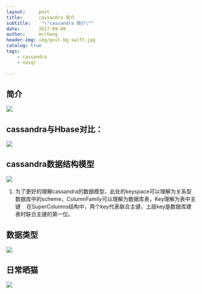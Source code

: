 ```yaml
---
layout:     post
title:      cassandra 简介
subtitle:    "\"cassandra 简介\""
date:       2017-09-09
author:     mrchang
header-img: img/post-bg-swift.jpg
catalog: true
tags:
    - cassandra
    - nosql
   
---
```


## 简介

![](https://cdn-blog.oss-cn-beijing.aliyuncs.com/17-9-10/7906187.jpg)

## cassandra与Hbase对比：

![](https://cdn-blog.oss-cn-beijing.aliyuncs.com/17-9-10/88369645.jpg)


## cassandra数据结构模型

![](https://cdn-blog.oss-cn-beijing.aliyuncs.com/17-9-10/41272096.jpg)

1. 为了更好的理解cassandra的数据模型，此处的keyspace可以理解为关系型数据库中的scheme，ColumnFamily可以理解为数据库表，Key理解为表中主键
   在SuperColumns结构中，两个key代表联合主键，上层key是数据库建表时联合主键的第一位。

## 数据类型

![](https://cdn-blog.oss-cn-beijing.aliyuncs.com/17-9-10/34368404.jpg)


## 日常晒猫

![](https://cdn-blog.oss-cn-beijing.aliyuncs.com/17-9-10/25376130.jpg)

